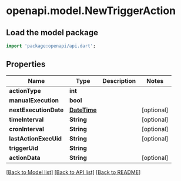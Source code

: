 # openapi.model.NewTriggerAction

## Load the model package
```dart
import 'package:openapi/api.dart';
```

## Properties
Name | Type | Description | Notes
------------ | ------------- | ------------- | -------------
**actionType** | **int** |  | 
**manualExecution** | **bool** |  | 
**nextExecutionDate** | [**DateTime**](DateTime.md) |  | [optional] 
**timeInterval** | **String** |  | [optional] 
**cronInterval** | **String** |  | [optional] 
**lastActionExecUid** | **String** |  | [optional] 
**triggerUid** | **String** |  | 
**actionData** | **String** |  | [optional] 

[[Back to Model list]](../README.md#documentation-for-models) [[Back to API list]](../README.md#documentation-for-api-endpoints) [[Back to README]](../README.md)


